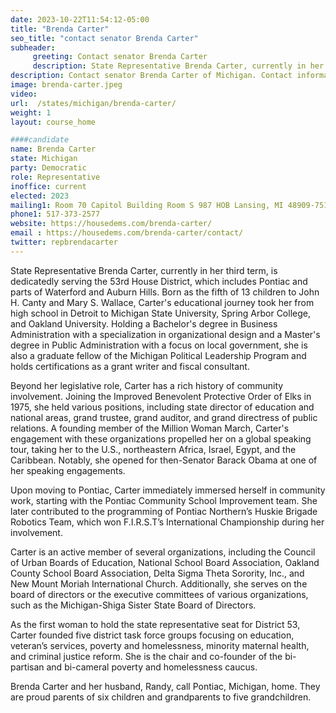 ```yaml
---
date: 2023-10-22T11:54:12-05:00
title: "Brenda Carter"
seo_title: "contact senator Brenda Carter"
subheader:
     greeting: Contact senator Brenda Carter
     description: State Representative Brenda Carter, currently in her third term, is dedicatedly serving the 53rd House District, which includes Pontiac and parts of Waterford and Auburn Hills.
description: Contact senator Brenda Carter of Michigan. Contact information for Brenda Carter includes email address, phone number, and mailing address.
image: brenda-carter.jpeg
video:
url:  /states/michigan/brenda-carter/
weight: 1
layout: course_home

####candidate
name: Brenda Carter
state: Michigan
party: Democratic
role: Representative
inoffice: current
elected: 2023
mailing1: Room 70 Capitol Building Room S 987 HOB Lansing, MI 48909-7514
phone1: 517-373-2577
website: https://housedems.com/brenda-carter/
email : https://housedems.com/brenda-carter/contact/
twitter: repbrendacarter
---
```


State Representative Brenda Carter, currently in her third term, is dedicatedly serving the 53rd House District, which includes Pontiac and parts of Waterford and Auburn Hills. Born as the fifth of 13 children to John H. Canty and Mary S. Wallace, Carter's educational journey took her from high school in Detroit to Michigan State University, Spring Arbor College, and Oakland University. Holding a Bachelor's degree in Business Administration with a specialization in organizational design and a Master's degree in Public Administration with a focus on local government, she is also a graduate fellow of the Michigan Political Leadership Program and holds certifications as a grant writer and fiscal consultant.

Beyond her legislative role, Carter has a rich history of community involvement. Joining the Improved Benevolent Protective Order of Elks in 1975, she held various positions, including state director of education and national areas, grand trustee, grand auditor, and grand directress of public relations. A founding member of the Million Woman March, Carter's engagement with these organizations propelled her on a global speaking tour, taking her to the U.S., northeastern Africa, Israel, Egypt, and the Caribbean. Notably, she opened for then-Senator Barack Obama at one of her speaking engagements.

Upon moving to Pontiac, Carter immediately immersed herself in community work, starting with the Pontiac Community School Improvement team. She later contributed to the programming of Pontiac Northern’s Huskie Brigade Robotics Team, which won F.I.R.S.T’s International Championship during her involvement.

Carter is an active member of several organizations, including the Council of Urban Boards of Education, National School Board Association, Oakland County School Board Association, Delta Sigma Theta Sorority, Inc., and New Mount Moriah International Church. Additionally, she serves on the board of directors or the executive committees of various organizations, such as the Michigan-Shiga Sister State Board of Directors.

As the first woman to hold the state representative seat for District 53, Carter founded five district task force groups focusing on education, veteran’s services, poverty and homelessness, minority maternal health, and criminal justice reform. She is the chair and co-founder of the bi-partisan and bi-cameral poverty and homelessness caucus.

Brenda Carter and her husband, Randy, call Pontiac, Michigan, home. They are proud parents of six children and grandparents to five grandchildren.

